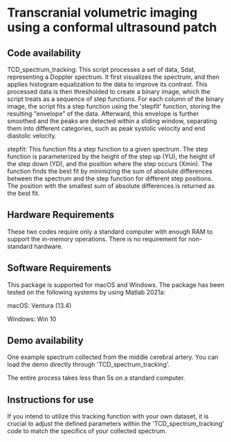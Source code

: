 # Transcranial volumetric imaging using a conformal ultrasound patch
## Code availability

TCD_spectrum_tracking: This script processes a set of data, Sdat, representing a Doppler spectrum. It first visualizes the spectrum, and then applies histogram equalization to the data to improve its contrast. This processed data is then thresholded to create a binary image, which the script treats as a sequence of step functions. For each column of the binary image, the script fits a step function using the 'stepfit' function, storing the resulting "envelope" of the data. Afterward, this envelope is further smoothed and the peaks are detected within a sliding window, separating them into different categories, such as peak systolic velocity and end diastolic velocity. 

stepfit: This function fits a step function to a given spectrum. The step function is parameterized by the height of the step up (YU), the height of the step down (YD), and the position where the step occurs (Xmin). The function finds the best fit by minimizing the sum of absolute differences between the spectrum and the step function for different step positions. The position with the smallest sum of absolute differences is returned as the best fit.

## Hardware Requirements

These two codes require only a standard computer with enough RAM to support the in-memory operations.  There is no requirement for non-standard hardware.

## Software Requirements

This package is supported for macOS and Windows. The package has been tested on the following systems by using Matlab 2021a:

macOS: Ventura (13.4)

Windows: Win 10

## Demo availability

One example spectrum collected from the middle cerebral artery. You can load the demo directly through 'TCD_spectrum_tracking'.

The entire process takes less than 5s on a standard computer.

## Instructions for use

If you intend to utilize this tracking function with your own dataset, it is crucial to adjust the defined parameters within the 'TCD_spectrum_tracking' code to match the specifics of your collected spectrum.
